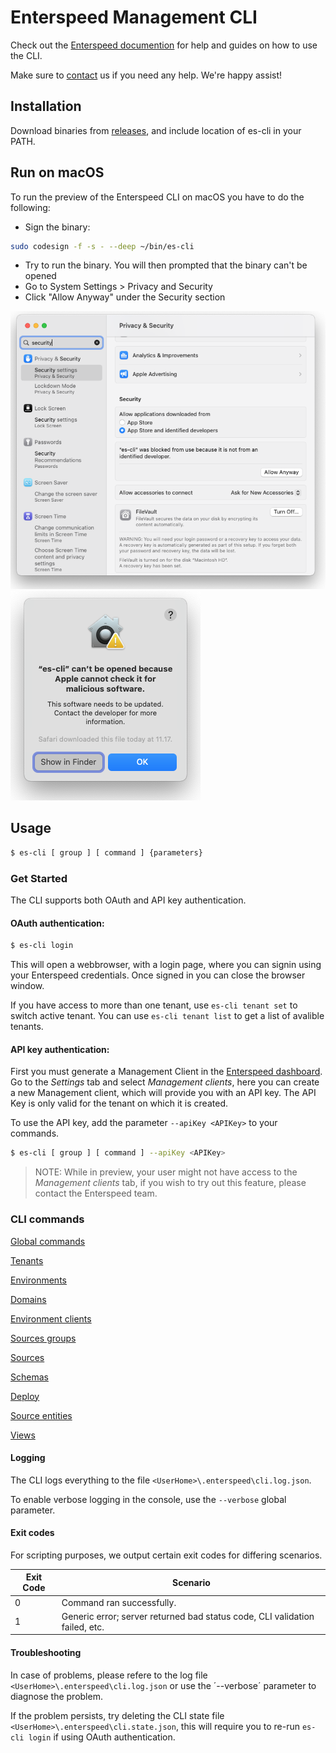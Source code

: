 # Enterspeed Management CLI

Check out the [Enterspeed documention](https://docs.enterspeed.com/tooling/cli/overview) for help and guides on how to use the CLI. 

Make sure to [contact](https://www.enterspeed.com/contact) us if you need any help. We're happy assist!

## Installation

Download binaries from [releases](https://github.com/enterspeedhq/enterspeed-cli/releases), and include location of es-cli in your PATH.

## Run on macOS
To run the preview of the Enterspeed CLI on macOS you have to do the following:
- Sign the binary: 
```bash
sudo codesign -f -s - --deep ~/bin/es-cli
```
- Try to run the binary. You will then prompted that the binary can't be opened
- Go to System Settings > Privacy and Security
- Click "Allow Anyway" under the Security section

![macOS installation guide](docs/images/macOS-installation-guide1.png)
![macOS installation guide](docs/images/macOS-installation-guide2.png)

## Usage

```bash
$ es-cli [ group ] [ command ] {parameters}
```

### Get Started


The CLI supports both OAuth and API key authentication.

#### OAuth authentication:

```bash
$ es-cli login
```

This will open a webbrowser, with a login page, where you can signin using your Enterspeed credentials. Once signed in you can close the browser window.

If you have access to more than one tenant, use `es-cli tenant set` to switch active tenant. You can use `es-cli tenant list` to get a list of avalible tenants.


#### API key  authentication:

First you must generate a Management Client in the [Enterspeed dashboard](https://app.enterspeed.com/). Go to the _Settings_ tab and select _Management clients_, here you can create a new Management client, which will provide you with an API key. The API Key is only valid for the tenant on which it is created.


To use the API key, add the parameter `--apiKey <APIKey>` to your commands.

```bash
$ es-cli [ group ] [ command ] --apiKey <APIKey>

```

> NOTE: While in preview, your user might not have access to the  _Management clients_ tab, if you wish to try out this feature, please contact the Enterspeed team.


### CLI commands


[Global commands](docs/global-commands.md)

[Tenants](docs/tenant-commands.md)

[Environments](docs/environment-commands.md)

[Domains](docs/domain-commands.md)

[Environment clients](docs/environment-client-commands.md)

[Sources groups](docs/source-group-commands.md)

[Sources](docs/source-commands.md)

[Schemas](docs/schema-commands.md)

[Deploy](docs/deploy-commands.md)

[Source entities](docs/source-entities-commands.md)

[Views](docs/views-commands.md)


#### Logging

The CLI logs everything to the file `<UserHome>\.enterspeed\cli.log.json`.

To enable verbose logging in the console, use the `--verbose` global parameter.


#### Exit codes

For scripting purposes, we output certain exit codes for differing scenarios.

|Exit Code   |Scenario   |
|---|---|
|0  |Command ran successfully.   |
|1   |Generic error; server returned bad status code, CLI validation failed, etc.   |


#### Troubleshooting

In case of problems, please refere to the log file `<UserHome>\.enterspeed\cli.log.json` or use the ´--verbose´ parameter to diagnose the problem.

If the problem persists, try deleting the CLI state file `<UserHome>\.enterspeed\cli.state.json`, this will require you to re-run `es-cli login` if using OAuth authentication.
